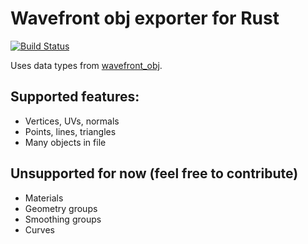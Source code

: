 # Wavefront obj exporter for Rust

[![Build Status](https://travis-ci.org/Simteract/obj-exporter-rs.svg?branch=master)](https://travis-ci.org/Simteract/obj-exporter-rs)

Uses data types from [wavefront_obj](https://github.com/PistonDevelopers/wavefront_obj).

## Supported features:
- Vertices, UVs, normals
- Points, lines, triangles
- Many objects in file

## Unsupported for now (feel free to contribute)
- Materials
- Geometry groups
- Smoothing groups
- Curves
